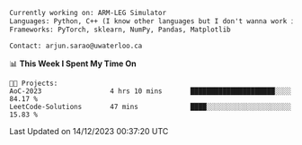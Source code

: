 ```txt
Currently working on: ARM-LEG Simulator
Languages: Python, C++ (I know other languages but I don't wanna work in them)
Frameworks: PyTorch, sklearn, NumPy, Pandas, Matplotlib

Contact: arjun.sarao@uwaterloo.ca
```

<!--START_SECTION:waka-->
📊 **This Week I Spent My Time On** 

```text
🐱‍💻 Projects: 
AoC-2023                 4 hrs 10 mins       █████████████████████░░░░   84.17 % 
LeetCode-Solutions       47 mins             ████░░░░░░░░░░░░░░░░░░░░░   15.83 % 
```


 Last Updated on 14/12/2023 00:37:20 UTC
<!--END_SECTION:waka-->
